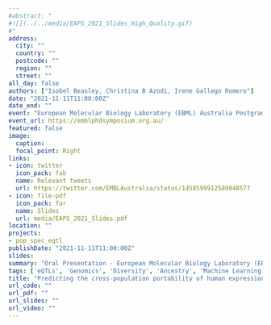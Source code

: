 ```yaml
---
#abstract: "
#![](../../media/EAPS_2021_Slides_High_Quality.gif)
#"
address:
  city: ""
  country: ""
  postcode: ""
  region: ""
  street: ""
all_day: false
authors: ["Isobel Beasley, Christina B Azodi, Irene Gallego Romero"]
date: "2021-11-11T11:00:00Z"
date_end: ""
event: "European Molecular Biology Laboratory (EBML) Australia Postgraduate Symposium"
event_url: https://emblphdsymposium.org.au/
featured: false
image: 
  caption: 
  focal_point: Right
links:
- icon: twitter
  icon_pack: fab
  name: Relevant tweets
  url: https://twitter.com/EMBLAustralia/status/1458599912589848577
- icon: file-pdf
  icon_pack: far
  name: Slides
  url: media/EAPS_2021_Slides.pdf
location: ""
projects: 
- pop_spec_eqtl
publishDate: "2021-11-11T11:00:00Z"
slides: 
summary: "Oral Presentation - European Molecular Biology Laboratory (EBML) Australia Postgraduate Symposium"
tags: ['eQTLs', 'Genomics', 'Diversity', 'Ancestry', 'Machine Learning']
title: "Predicting the cross-population portability of human expression quantitative trait loci (eQTLs) "
url_code: ""
url_pdf: ""
url_slides: ""
url_video: ""
---
```

